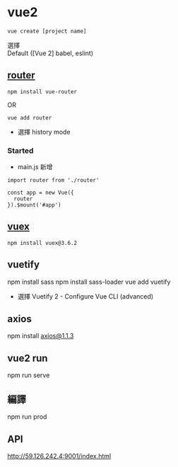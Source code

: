 # vue2
```
vue create [project name]
```
選擇  
Default ([Vue 2] babel, eslint)


## [router](https://v3.router.vuejs.org/installation.html#direct-download-cdn)

```
npm install vue-router
```
OR
```
vue add router
```
- 選擇 history mode

### Started
- main.js 新增
```
import router from './router'

const app = new Vue({
  router
}).$mount('#app')
```
## [vuex](https://v3.vuex.vuejs.org/installation.html)
```
npm install vuex@3.6.2
```

## vuetify
npm install sass
npm install sass-loader
vue add vuetify
- 選擇 Vuetify 2 - Configure Vue CLI (advanced)

## axios
npm install axios@1.1.3

## vue2 run
npm run serve

## 編譯
npm run prod

## API
http://59.126.242.4:9001/index.html